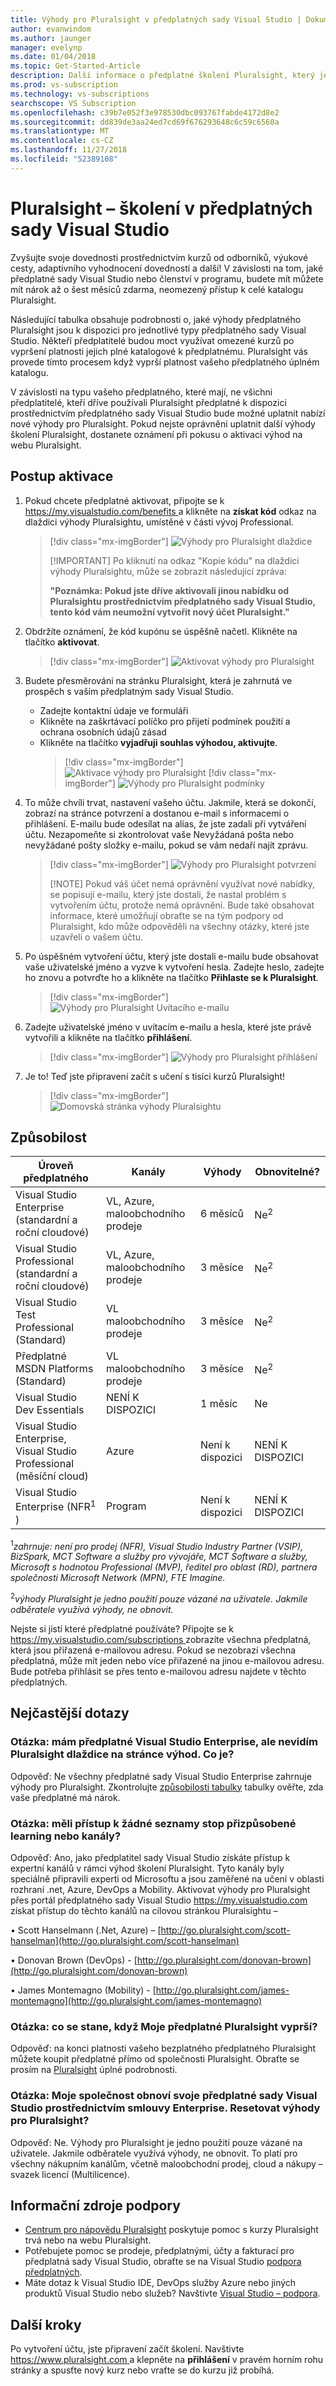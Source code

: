 ```yaml
---
title: Výhody pro Pluralsight v předplatných sady Visual Studio | Dokumentace Microsoftu
author: evanwindom
ms.author: jaunger
manager: evelynp
ms.date: 01/04/2018
ms.topic: Get-Started-Article
description: Další informace o předplatné školení Pluralsight, který je součástí vybraných předplatných sady Visual Studio.
ms.prod: vs-subscription
ms.technology: vs-subscriptions
searchscope: VS Subscription
ms.openlocfilehash: c39b7e052f3e978530dbc093767fabde4172d8e2
ms.sourcegitcommit: dd839de3aa24ed7cd69f676293648c6c59c6560a
ms.translationtype: MT
ms.contentlocale: cs-CZ
ms.lasthandoff: 11/27/2018
ms.locfileid: "52389108"
---
```

# <a name="pluralsight-training-benefits-in-visual-studio-subscriptions"></a>Pluralsight – školení v předplatných sady Visual Studio

Zvyšujte svoje dovednosti prostřednictvím kurzů od odborníků, výukové cesty, adaptivního vyhodnocení dovedností a další!  V závislosti na tom, jaké předplatné sady Visual Studio nebo členství v programu, budete mít můžete mít nárok až o šest měsíců zdarma, neomezený přístup k celé katalogu Pluralsight.

Následující tabulka obsahuje podrobnosti o, jaké výhody předplatného Pluralsight jsou k dispozici pro jednotlivé typy předplatného sady Visual Studio.  Někteří předplatitelé budou moct využívat omezené kurzů po vypršení platnosti jejich plné katalogové k předplatnému. Pluralsight vás provede tímto procesem když vyprší platnost vašeho předplatného úplném katalogu.

 V závislosti na typu vašeho předplatného, které mají, ne všichni předplatitelé, kteří dříve používali Pluralsight předplatné k dispozici prostřednictvím předplatného sady Visual Studio bude možné uplatnit nabízí nové výhody pro Pluralsight. Pokud nejste oprávněni uplatnit další výhody školení Pluralsight, dostanete oznámení při pokusu o aktivaci výhod na webu Pluralsight.


## <a name="activation-steps"></a>Postup aktivace
1. Pokud chcete předplatné aktivovat, připojte se k [ https://my.visualstudio.com/benefits ](https://my.visualstudio.com/benefits?wt.mc_id=o~msft~docs) a klikněte na **získat kód** odkaz na dlaždici výhody Pluralsightu, umístěné v části vývoj Professional.
   > [!div class="mx-imgBorder"]
   > ![Výhody pro Pluralsight dlaždice](_img/vs-pluralsight/vs-pluralsight-3month-tile.png)
   > 
   > [!IMPORTANT]
   > Po kliknutí na odkaz "Kopie kódu" na dlaždici výhody Pluralsightu, může se zobrazit následující zpráva:
   > 
   > **"Poznámka: Pokud jste dříve aktivovali jinou nabídku od Pluralsightu prostřednictvím předplatného sady Visual Studio, tento kód vám neumožní vytvořit nový účet Pluralsight."**

2. Obdržíte oznámení, že kód kupónu se úspěšně načetl.  Klikněte na tlačítko **aktivovat**.
   > [!div class="mx-imgBorder"]
   > ![Aktivovat výhody pro Pluralsight](_img/vs-pluralsight/vs-pluralsight-activate.png)

3. Budete přesměrováni na stránku Pluralsight, která je zahrnutá ve prospěch s vaším předplatným sady Visual Studio.  
   - Zadejte kontaktní údaje ve formuláři
   - Klikněte na zaškrtávací políčko pro přijetí podmínek použití a ochrana osobních údajů zásad
   - Klikněte na tlačítko **vyjadřuji souhlas výhodou, aktivujte**.
     > [!div class="mx-imgBorder"]
     > ![Aktivace výhody pro Pluralsight](_img/vs-pluralsight/vs-pluralsight-create-account-no-code.png)
     > [!div class="mx-imgBorder"]
     > ![Výhody pro Pluralsight podmínky](_img/vs-pluralsight/vs-pluralsight-terms.png)

5. To může chvíli trvat, nastavení vašeho účtu.  Jakmile, která se dokončí, zobrazí na stránce potvrzení a dostanou e-mail s informacemi o přihlášení.  E-mailu bude odesílat na alias, že jste zadali při vytváření účtu.  Nezapomeňte si zkontrolovat vaše Nevyžádaná pošta nebo nevyžádané pošty složky e-mailu, pokud se vám nedaří najít zprávu.
   > [!div class="mx-imgBorder"]
   > ![Výhody pro Pluralsight potvrzení](_img/vs-pluralsight/vs-pluralsight-confirmation-vse.png)
   > 
   > [!NOTE]
   > Pokud váš účet nemá oprávnění využívat nové nabídky, se popisují e-mailu, který jste dostali, že nastal problém s vytvořením účtu, protože nemá oprávnění.  Bude také obsahovat informace, které umožňují obraťte se na tým podpory od Pluralsight, kdo může odpověděli na všechny otázky, které jste uzavřeli o vašem účtu.

6. Po úspěšném vytvoření účtu, který jste dostali e-mailu bude obsahovat vaše uživatelské jméno a vyzve k vytvoření hesla.  Zadejte heslo, zadejte ho znovu a potvrďte ho a klikněte na tlačítko **Přihlaste se k Pluralsight**.
   > [!div class="mx-imgBorder"]
   > ![Výhody pro Pluralsight Uvítacího e-mailu](_img/vs-pluralsight/vs-pluralsight-welcome-email.png)

7. Zadejte uživatelské jméno v uvítacím e-mailu a hesla, které jste právě vytvořili a klikněte na tlačítko **přihlášení**.
   > [!div class="mx-imgBorder"]
   > ![Výhody pro Pluralsight přihlášení](_img/vs-pluralsight/vs-pluralsight-login.png)

8. Je to!  Teď jste připravení začít s učení s tisíci kurzů Pluralsight!
   > [!div class="mx-imgBorder"]
   > ![Domovská stránka výhody Pluralsightu](_img/vs-pluralsight/vs-pluralsight-home.png)

## <a name="eligibility"></a>Způsobilost

|                          Úroveň předplatného                          |     Kanály      |    Výhody    |   Obnovitelné?   |
|----------------------------------------------------------------------|-------------------|---------------|----------------|
|          Visual Studio Enterprise (standardní a roční cloudové)           | VL, Azure, maloobchodního prodeje |   6 měsíců    | Ne<sup>2</sup> |
|         Visual Studio Professional (standardní a roční cloudové)          | VL, Azure, maloobchodního prodeje |   3 měsíce    | Ne<sup>2</sup> |
|              Visual Studio Test Professional (Standard)              |    VL maloobchodního prodeje     |   3 měsíce    | Ne<sup>2</sup> |
|                      Předplatné MSDN Platforms (Standard)                       |    VL maloobchodního prodeje     |   3 měsíce    | Ne<sup>2</sup> |
|                     Visual Studio Dev Essentials                     |        NENÍ K DISPOZICI         |   1 měsíc    |       Ne       |
| Visual Studio Enterprise, Visual Studio Professional (měsíční cloud) |       Azure       | Není k dispozici |       NENÍ K DISPOZICI       |
|             Visual Studio Enterprise (NFR<sup>1</sup> )              |      Program      | Není k dispozici |       NENÍ K DISPOZICI       |

<sup>1</sup>*zahrnuje: není pro prodej (NFR), Visual Studio Industry Partner (VSIP), BizSpark, MCT Software a služby pro vývojáře, MCT Software a služby, Microsoft s hodnotou Professional (MVP), ředitel pro oblast (RD), partnera společnosti Microsoft Network (MPN), FTE Imagine.*

<sup>2</sup>*výhody Pluralsight je jedno použití pouze vázané na uživatele.  Jakmile odběratele využívá výhody, ne obnovit.*

Nejste si jistí které předplatné používáte?  Připojte se k [ https://my.visualstudio.com/subscriptions ](https://my.visualstudio.com/subscriptions?wt.mc_id=o~msft~docs) zobrazíte všechna předplatná, která jsou přiřazená e-mailovou adresu. Pokud se nezobrazí všechna předplatná, může mít jeden nebo více přiřazené na jinou e-mailovou adresu.  Bude potřeba přihlásit se přes tento e-mailovou adresu najdete v těchto předplatných.

## <a name="frequently-asked-questions"></a>Nejčastější dotazy

### <a name="q-i-have-a-visual-studio-enterprise-subscription-but-i-dont-see-the-pluralsight-tile-on-the-benefits-page-whats-wrong"></a>Otázka: mám předplatné Visual Studio Enterprise, ale nevidím Pluralsight dlaždice na stránce výhod. Co je?
Odpověď: Ne všechny předplatné sady Visual Studio Enterprise zahrnuje výhody pro Pluralsight.  Zkontrolujte [způsobilosti tabulky](#eligibility) tabulky ověřte, zda vaše předplatné má nárok.

### <a name="q-do-i-have-access-to-any-customized-learning--playlists-or-channels"></a>Otázka: měli přístup k žádné seznamy stop přizpůsobené learning nebo kanály?
Odpověď: Ano, jako předplatitel sady Visual Studio získáte přístup k expertní kanálů v rámci výhod školení Pluralsight. Tyto kanály byly speciálně připravili experti od Microsoftu a jsou zaměřené na učení v oblasti rozhraní .net, Azure, DevOps a Mobility. Aktivovat výhody pro Pluralsight přes portál předplatného sady Visual Studio [ https://my.visualstudio.com ](https://my.visualstudio.com?wt.mc_id=o~msft~docs) získat přístup do těchto kanálů na cílovou stránkou Pluralsightu –

• Scott Hanselmann (.Net, Azure) – [http://go.pluralsight.com/scott-hanselman](http://go.pluralsight.com/scott-hanselman)

• Donovan Brown (DevOps) - [http://go.pluralsight.com/donovan-brown](http://go.pluralsight.com/donovan-brown)

• James Montemagno (Mobility) - [http://go.pluralsight.com/james-montemagno](http://go.pluralsight.com/james-montemagno)


### <a name="q-what-happens-when-my-pluralsight-subscription-runs-out"></a>Otázka: co se stane, když Moje předplatné Pluralsight vyprší?
Odpověď: na konci platnosti vašeho bezplatného předplatného Pluralsight můžete koupit předplatné přímo od společnosti Pluralsight.  Obraťte se prosím na [Pluralsight](http://www.pluralsight.com) úplné podrobnosti.

### <a name="q-my-company-renews-their-visual-studio-subscription-through-an-enterprise-agreement-does-the-pluralsight-benefit-reset"></a>Otázka: Moje společnost obnoví svoje předplatné sady Visual Studio prostřednictvím smlouvy Enterprise. Resetovat výhody pro Pluralsight?
Odpověď: Ne.  Výhody pro Pluralsight je jedno použití pouze vázané na uživatele.  Jakmile odběratele využívá výhody, ne obnovit.  To platí pro všechny nákupním kanálům, včetně maloobchodní prodej, cloud a nákupy – svazek licencí (Multilicence).

## <a name="support-resources"></a>Informační zdroje podpory
-  [Centrum pro nápovědu Pluralsight](https://help.pluralsight.com/help) poskytuje pomoc s kurzy Pluralsight trvá nebo na webu Pluralsight.
-  Potřebujete pomoc se prodeje, předplatnými, účty a fakturací pro předplatná sady Visual Studio, obraťte se na Visual Studio [podpora předplatných](https://visualstudio.microsoft.com/subscriptions/support/).
-  Máte dotaz k Visual Studio IDE, DevOps služby Azure nebo jiných produktů Visual Studio nebo služeb?  Navštivte [Visual Studio – podpora](https://visualstudio.microsoft.com/support/).

## <a name="next-steps"></a>Další kroky
Po vytvoření účtu, jste připravení začít školení.  Navštivte [ https://www.pluralsight.com ](http://www.pluralsight.com) a klepněte na **přihlášení** v pravém horním rohu stránky a spusťte nový kurz nebo vraťte se do kurzu již probíhá. 

